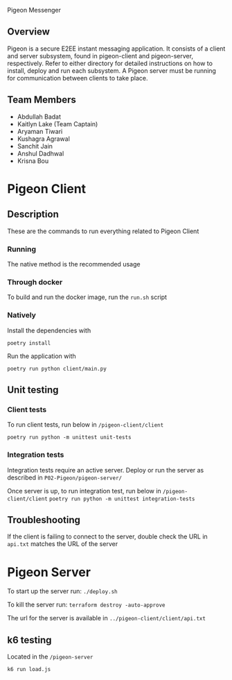 Pigeon Messenger

## Overview

Pigeon is a secure E2EE instant messaging application. It consists of a client and server subsystem, found in pigeon-client and pigeon-server, respectively. Refer to either directory for detailed instructions on how to install, deploy and run each subsystem. A Pigeon server must be running for communication between clients to take place.

## Team Members

- Abdullah Badat
- Kaitlyn Lake (Team Captain)
- Aryaman Tiwari
- Kushagra Agrawal
- Sanchit Jain
- Anshul Dadhwal
- Krisna Bou


# Pigeon Client

## Description

These are the commands to run everything related to Pigeon Client

### Running

The native method is the recommended usage

### Through docker

To build and run the docker image, run the `run.sh` script

### Natively

Install the dependencies with

`poetry install`

Run the application with

`poetry run python client/main.py`

## Unit testing

### Client tests

To run client tests, run below in `/pigeon-client/client`

`poetry run python -m unittest unit-tests`

### Integration tests

Integration tests require an active server. Deploy or run the server as described in `P02-Pigeon/pigeon-server/`

Once server is up, to run integration test, run below in `/pigeon-client/client`
`poetry run python -m unittest integration-tests`

## Troubleshooting

If the client is failing to connect to the server, double check the URL in `api.txt` matches the URL of the server

# Pigeon Server

To start up the server run:
`./deploy.sh`

To kill the server run:
`terraform destroy -auto-approve`

The url for the server is available in `../pigeon-client/client/api.txt`

## k6 testing

Located in the `/pigeon-server`


`k6 run load.js`
